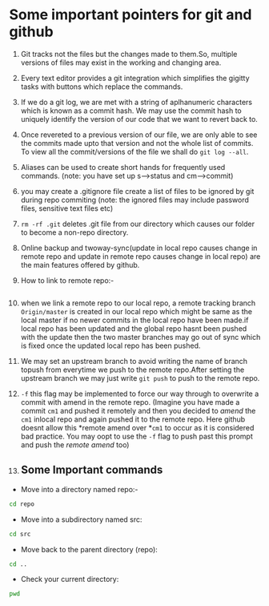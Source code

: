 # Some important pointers for git and github

1. Git tracks not the files but the changes made to them.So, multiple versions of files may exist in the working and changing area.

2. Every text editor provides a git integration which simplifies the gigitty tasks with buttons which replace the commands.

3. If we do a git log, we are met with a string of aplhanumeric characters which is known as a commit hash. We may use the commit hash to uniquely identify the version of our code that we want to revert back to.
 
4. Once revereted to a previous version of our file, we are only able to see the commits made upto that version and not the whole list of commits. To view all the commit/versions of the file we shall do ``git log --all``.

5. Aliases can be used to create short hands for frequently used commands. (note: you have set up s-->status and cm-->commit)

6. you may create a .gitignore file create a list of files to be ignored by git during repo commiting (note: the ignored files may include password files, sensitive text files etc)

7. ``rm -rf .git`` deletes .git file from our directory which causes our folder to become a non-repo directory.

8. Online backup and twoway-sync(update in local repo causes change in remote repo and update in remote repo causes change in local repo) are the main features offered by github.

9. How to link to remote repo:- 
```git remote add <repo nickname> <url>
```

10. when we link a remote repo to our local repo, a remote tracking branch ``Origin/master`` is created in our local repo which might be same as the local master if no newer commits in the local repo have been made.if local repo has been updated and the global repo hasnt been pushed with the update then the two master branches may go out of sync which is fixed once the updated local repo has been pushed.

11. We may set an upstream branch to avoid writing the name of branch topush from everytime we push to the remote repo.After setting the upstream branch we may just write ``git push`` to push to the remote repo.

12. ``-f`` this flag may be implemented to force our way through to overwrite a commit with amend in the remote repo.
(Imagine you have made a commit `cm1` and pushed it remotely and then you decided to *amend* the `cm1` inlocal repo and again pushed it to the remote repo. Here github doesnt allow this *remote amend over *`cm1` to occur as it is considered bad practice. You may oopt to use the `-f` flag to push past this prompt and push the *remote amend* too)

13. ## Some Important commands 
- Move into a directory named repo:-
```bash
cd repo
```
- Move into a subdirectory named src:
```bash
cd src
```
- Move back to the parent directory (repo):
```bash
cd ..
```
- Check your current directory:
```bash
pwd
```
